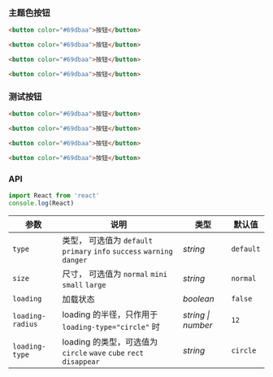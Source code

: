 ### 主题色按钮

```html
<button color="#69dbaa">按钮</button>

<button color="#69dbaa">按钮</button>

<button color="#69dbaa">按钮</button>

<button color="#69dbaa">按钮</button>
```

### 测试按钮

```html
<button color="#69dbaa">按钮</button>

<button color="#69dbaa">按钮</button>

<button color="#69dbaa">按钮</button>

<button color="#69dbaa">按钮</button>
```

### API

```jsx
import React from 'react'
console.log(React)
```

| 参数             | 说明                                                                    | 类型               | 默认值    |
| ---------------- | ----------------------------------------------------------------------- | ------------------ | --------- |
| `type`           | 类型， 可选值为 `default` `primary` `info` `success` `warning` `danger` | _string_           | `default` |
| `size`           | 尺寸， 可选值为 `normal` `mini` `small` `large`                         | _string_           | `normal`  |
| `loading`        | 加载状态                                                                | _boolean_          | `false`   |
| `loading-radius` | loading 的半径，只作用于 `loading-type="circle"` 时                     | _string \| number_ | `12`      |
| `loading-type`   | loading 的类型，可选值为 `circle` `wave` `cube` `rect` `disappear`      | _string_           | `circle`  |
